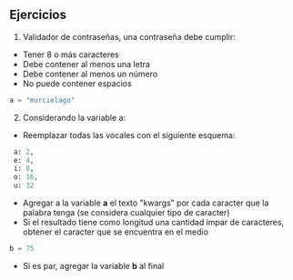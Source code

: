 ## Ejercicios

1. Validador de contraseñas, una contraseña debe cumplir:
* Tener 8 o más caracteres
* Debe contener al menos una letra
* Debe contener al menos un número
* No puede contener espacios

```python
a = "murcielago"
```

2. Considerando la variable a:
* Reemplazar todas las vocales con el siguiente esquema:
```python
 a: 2,
 e: 4,
 i: 8,
 o: 16, 
 u: 32
```
* Agregar a la variable **a** el texto "kwargs" por cada caracter que la palabra tenga (se considera cualquier tipo de caracter)
* Si el resultado tiene como longitud una cantidad impar de caracteres, obtener el caracter que se encuentra en el medio
```python
b = 75
```
* Si es par, agregar la variable **b** al final